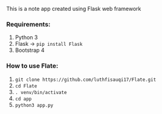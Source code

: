 This is a note app created using Flask web framework

### Requirements:
1. Python 3
2. Flask -> `pip install Flask`
3. Bootstrap 4

### How to use Flate:
1. `git clone https://github.com/luthfisauqi17/Flate.git`
2. `cd Flate`
3. `. venv/bin/activate`
4. `cd app`
5. `python3 app.py`